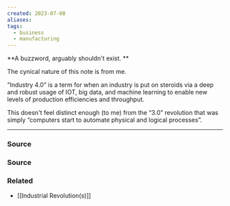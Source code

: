 ```yaml
---
created: 2023-07-08
aliases: 
tags:
  - business
  - manufacturing
---
```

**A buzzword, arguably shouldn't exist. **

The cynical nature of this note is from me.

“Industry 4.0” is a term for when an industry is put on steroids via a deep and robust usage of IOT, big data, and machine learning to enable new levels of production efficiencies and throughput. 

This doesn't feel distinct enough (to me) from the “3.0” revolution that was simply “computers start to automate physical and logical processes”.

---

### Source

### Source

### Related
- [[Industrial Revolution(s)]]